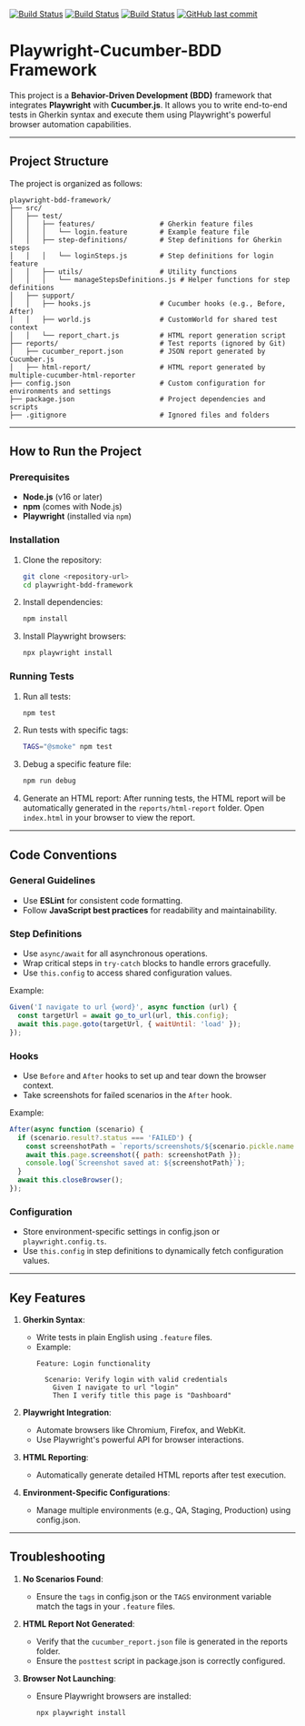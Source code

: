 [![Build Status](https://github.com/lqthang2204/playwright-bdd-framework/actions/workflows/playwright-windows-latest.yml/badge.svg)](https://github.com/lqthang2204/playwright-bdd-framework/actions)
[![Build Status](https://github.com/lqthang2204/playwright-bdd-framework/actions/workflows/playwright-ubuntu-latest.yml/badge.svg)](https://github.com/lqthang2204/playwright-bdd-framework/actions)
[![Build Status](https://github.com/lqthang2204/playwright-bdd-framework/actions/workflows/playwright-macos-latest.yml/badge.svg)](https://github.com/lqthang2204/playwright-bdd-framework/actions)
[![GitHub last commit](https://img.shields.io/github/last-commit/lqthang2204/playwright-bdd-framework.svg)](https://github.com/lqthang2204/playwright-bdd-framework/commits/main)


# Playwright-Cucumber-BDD Framework

This project is a **Behavior-Driven Development (BDD)** framework that integrates **Playwright** with **Cucumber.js**. It allows you to write end-to-end tests in Gherkin syntax and execute them using Playwright's powerful browser automation capabilities.

---

## Project Structure

The project is organized as follows:

```
playwright-bdd-framework/
├── src/
│   ├── test/
│   │   ├── features/                # Gherkin feature files
│   │   │   └── login.feature        # Example feature file
│   │   ├── step-definitions/        # Step definitions for Gherkin steps
│   │   │   └── loginSteps.js        # Step definitions for login feature
│   │   ├── utils/                   # Utility functions
│   │   │   └── manageStepsDefinitions.js # Helper functions for step definitions
│   ├── support/
│   │   ├── hooks.js                 # Cucumber hooks (e.g., Before, After)
│   │   ├── world.js                 # CustomWorld for shared test context
│   │   └── report_chart.js          # HTML report generation script
├── reports/                         # Test reports (ignored by Git)
│   ├── cucumber_report.json         # JSON report generated by Cucumber.js
│   ├── html-report/                 # HTML report generated by multiple-cucumber-html-reporter
├── config.json                      # Custom configuration for environments and settings
├── package.json                     # Project dependencies and scripts
├── .gitignore                       # Ignored files and folders
```

---

## How to Run the Project

### Prerequisites

- **Node.js** (v16 or later)
- **npm** (comes with Node.js)
- **Playwright** (installed via `npm`)

### Installation

1. Clone the repository:

   ```bash
   git clone <repository-url>
   cd playwright-bdd-framework
   ```
2. Install dependencies:

   ```bash
   npm install
   ```
3. Install Playwright browsers:

   ```bash
   npx playwright install
   ```

### Running Tests

1. Run all tests:

   ```bash
   npm test
   ```
2. Run tests with specific tags:

   ```bash
   TAGS="@smoke" npm test
   ```
3. Debug a specific feature file:

   ```bash
   npm run debug
   ```
4. Generate an HTML report:
   After running tests, the HTML report will be automatically generated in the `reports/html-report` folder. Open `index.html` in your browser to view the report.

---

## Code Conventions

### General Guidelines

- Use **ESLint** for consistent code formatting.
- Follow **JavaScript best practices** for readability and maintainability.

### Step Definitions

- Use `async/await` for all asynchronous operations.
- Wrap critical steps in `try-catch` blocks to handle errors gracefully.
- Use `this.config` to access shared configuration values.

Example:

```javascript
Given('I navigate to url {word}', async function (url) {
  const targetUrl = await go_to_url(url, this.config);
  await this.page.goto(targetUrl, { waitUntil: 'load' });
});
```

### Hooks

- Use `Before` and `After` hooks to set up and tear down the browser context.
- Take screenshots for failed scenarios in the `After` hook.

Example:

```javascript
After(async function (scenario) {
  if (scenario.result?.status === 'FAILED') {
    const screenshotPath = `reports/screenshots/${scenario.pickle.name.replace(/[^a-zA-Z0-9]/g, '_')}.png`;
    await this.page.screenshot({ path: screenshotPath });
    console.log(`Screenshot saved at: ${screenshotPath}`);
  }
  await this.closeBrowser();
});
```

### Configuration

- Store environment-specific settings in config.json or `playwright.config.ts`.
- Use `this.config` in step definitions to dynamically fetch configuration values.

---

## Key Features

1. **Gherkin Syntax**:

   - Write tests in plain English using `.feature` files.
   - Example:
     ```gherkin
     Feature: Login functionality

       Scenario: Verify login with valid credentials
         Given I navigate to url "login"
         Then I verify title this page is "Dashboard"
     ```
2. **Playwright Integration**:

   - Automate browsers like Chromium, Firefox, and WebKit.
   - Use Playwright's powerful API for browser interactions.
3. **HTML Reporting**:

   - Automatically generate detailed HTML reports after test execution.
4. **Environment-Specific Configurations**:

   - Manage multiple environments (e.g., QA, Staging, Production) using config.json.

---

## Troubleshooting

1. **No Scenarios Found**:

   - Ensure the `tags` in config.json or the `TAGS` environment variable match the tags in your `.feature` files.
2. **HTML Report Not Generated**:

   - Verify that the `cucumber_report.json` file is generated in the reports folder.
   - Ensure the `posttest` script in package.json is correctly configured.
3. **Browser Not Launching**:

   - Ensure Playwright browsers are installed:
     ```bash
     npx playwright install
     ```
